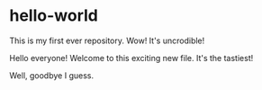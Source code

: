 # hello-world
This is my first ever repository. Wow! It's uncrodible!

Hello everyone! Welcome to this exciting new file. It's the tastiest!

Well, goodbye I guess.
